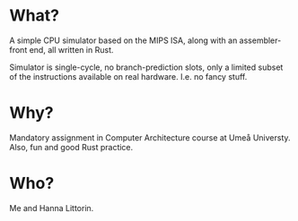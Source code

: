 # What?
A simple CPU simulator based on the MIPS ISA, along with an assembler-front end, all written in Rust.

Simulator is single-cycle, no branch-prediction slots, only a limited subset of the
instructions available on real hardware.
I.e. no fancy stuff.

# Why?
Mandatory assignment in Computer Architecture course at Umeå Universty.
Also, fun and good Rust practice.

# Who?
Me and Hanna Littorin.
